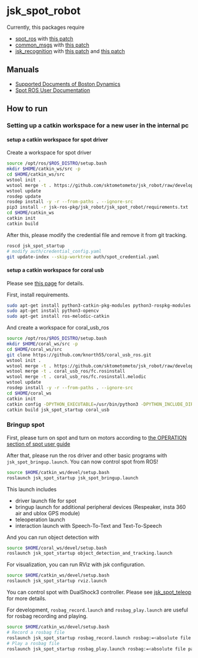 jsk_spot_robot
==============

Currently, this packages require

- [spot_ros]() with [this patch](https://github.com/clearpathrobotics/spot_ros/pull/25)
- [common_msgs]() with [this patch](https://github.com/ros/common_msgs/pull/171)
- [jsk_recognition]() with [this patch](https://github.com/jsk-ros-pkg/jsk_recognition/pull/2579) and [this patch](https://github.com/jsk-ros-pkg/jsk_recognition/pull/2581)

## Manuals

- [Supported Documents of Boston Dynamics](https://www.bostondynamics.com/spot/training/documentation)
- [Spot ROS User Documentation](http://www.clearpathrobotics.com/assets/guides/melodic/spot-ros/ros_usage.html#taking-control-of-the-robot)

## How to run

### Setting up a catkin workspace for a new user in the internal pc

#### setup a catkin workspace for spot driver

Create a workspace for spot driver

```bash
source /opt/ros/$ROS_DISTRO/setup.bash
mkdir $HOME/catkin_ws/src -p
cd $HOME/catkin_ws/src
wstool init .
wstool merge -t . https://github.com/sktometometo/jsk_robot/raw/develop/spot/jsk_spot_robot/jsk_spot.rosinstall
wstool update
rosdep update
rosdep install -y -r --from-paths . --ignore-src
pip3 install -r jsk-ros-pkg/jsk_robot/jsk_spot_robot/requirements.txt
cd $HOME/catkin_ws
catkin init
catkin build
```

After this, please modify the credential file and remove it from git tracking.

```bash
roscd jsk_spot_startup
# modify auth/credential_config.yaml
git update-index --skip-worktree auth/spot_credential.yaml
```

#### setup a catkin workspace for coral usb

Please see [this page](https://github.com/knorth55/coral_usb_ros) for details.

First, install requirements.

```bash
sudo apt-get install python3-catkin-pkg-modules python3-rospkg-modules python3-venv python3-empy
sudo apt-get install python3-opencv
sudo apt-get install ros-melodic-catkin
```

And create a workspace for coral_usb_ros

```bash
source /opt/ros/$ROS_DISTRO/setup.bash
mkdir $HOME/coral_ws/src -p
cd $HOME/coral_ws/src
git clone https://github.com/knorth55/coral_usb_ros.git
wstool init .
wstool merge -t . https://github.com/sktometometo/jsk_robot/raw/develop/spot/jsk_spot_robot/jsk_spot_coral.rosinstall
wstool merge -t . coral_usb_ros/fc.rosinstall
wstool merge -t . coral_usb_ros/fc.rosinstall.melodic
wstool update
rosdep install -y -r --from-paths . --ignore-src
cd $HOME/coral_ws
catkin init
catkin config -DPYTHON_EXECUTABLE=/usr/bin/python3 -DPYTHON_INCLUDE_DIR=/usr/include/python3.6m -DPYTHON_LIBRARY=/usr/lib/x86_64-linux-gnu/libpython3.6m.so
catkin build jsk_spot_startup coral_usb
```

### Bringup spot

First, please turn on spot and turn on motors according to [the OPERATION section of spot user guide](https://www.bostondynamics.com/sites/default/files/inline-files/spot-user-guide.pdf)

After that, please run the ros driver and other basic programs with `jsk_spot_bringup.launch`. You can now control spot from ROS!

```bash
source $HOME/catkin_ws/devel/setup.bash
roslaunch jsk_spot_startup jsk_spot_bringup.launch
```

This launch includes
- driver launch file for spot
- bringup launch for additional peripheral devices (Respeaker, insta 360 air and ublox GPS module)
- teleoperation launch
- interaction launch with Speech-To-Text and Text-To-Speech

And you can run object detection with

```bash
source $HOME/coral_ws/devel/setup.bash
roslaunch jsk_spot_startup object_detection_and_tracking.launch
```

For visualization, you can run RViz with jsk configuration.

```bash
source $HOME/catkin_ws/devel/setup.bash
roslaunch jsk_spot_startup rviz.launch
```

You can control spot with DualShock3 controller. Please see [jsk_spot_teleop](./jsk_spot_teleop/README.md) for more details.

For development, `rosbag_record.launch` and `rosbag_play.launch` are useful for rosbag recording and playing.

```bash
source $HOME/catkin_ws/devel/setup.bash
# Record a rosbag file
roslaunch jsk_spot_startup rosbag_record.launch rosbag:=<absolute file path to rosbag file>
# Play a rosbag file
roslaunch jsk_spot_startup rosbag_play.launch rosbag:=<absolute file path to rosbag file>
```
